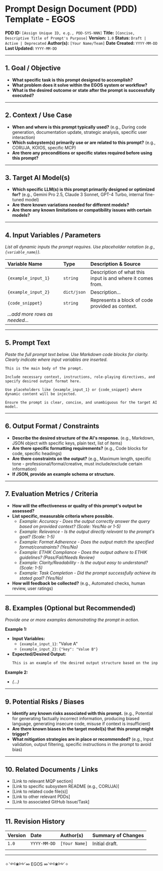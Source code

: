 # Prompt Design Document (PDD) Template - EGOS

**PDD ID:** `[Assign Unique ID, e.g., PDD-SYS-NNN]`
**Title:** `[Concise, Descriptive Title of Prompt's Purpose]`
**Version:** `1.0`
**Status:** `Draft | Active | Deprecated`
**Author(s):** `[Your Name/Team]`
**Date Created:** `YYYY-MM-DD`
**Last Updated:** `YYYY-MM-DD`

---

## 1. Goal / Objective

*   **What specific task is this prompt designed to accomplish?**
*   **What problem does it solve within the EGOS system or workflow?**
*   **What is the desired outcome or state after the prompt is successfully executed?**

---

## 2. Context / Use Case

*   **When and where is this prompt typically used?** (e.g., During code generation, documentation update, strategic analysis, specific user interaction)
*   **Which subsystem(s) primarily use or are related to this prompt?** (e.g., CORUJA, KOIOS, specific MCP)
*   **Are there any preconditions or specific states required before using this prompt?**

---

## 3. Target AI Model(s)

*   **Which specific LLM(s) is this prompt primarily designed or optimized for?** (e.g., Gemini Pro 2.5, Claude 3 Sonnet, GPT-4 Turbo, internal fine-tuned model)
*   **Are there known variations needed for different models?**
*   **Are there any known limitations or compatibility issues with certain models?**

---

## 4. Input Variables / Parameters

*List all dynamic inputs the prompt requires. Use placeholder notation (e.g., `{variable_name}`).*

| Variable Name       | Type        | Description & Source                                     |
| :------------------ | :---------- | :------------------------------------------------------- |
| `{example_input_1}` | `string`    | Description of what this input is and where it comes from. |
| `{example_input_2}` | `dict/json` | Description...                                           |
| `{code_snippet}`    | `string`    | Represents a block of code provided as context.          |
| *...add more rows as needed...* |

---

## 5. Prompt Text

*Paste the full prompt text below. Use Markdown code blocks for clarity. Clearly indicate where input variables are inserted.*

```prompt
This is the main body of the prompt.

Include necessary context, instructions, role-playing directives, and specify desired output format here.

Use placeholders like {example_input_1} or {code_snippet} where dynamic content will be injected.

Ensure the prompt is clear, concise, and unambiguous for the target AI model.
```

---

## 6. Output Format / Constraints

*   **Describe the desired structure of the AI's response.** (e.g., Markdown, JSON object with specific keys, plain text, list of items)
*   **Are there specific formatting requirements?** (e.g., Code blocks for code, specific headings)
*   **Are there constraints on the output?** (e.g., Maximum length, specific tone - professional/formal/creative, must include/exclude certain information)
*   **If JSON, provide an example schema or structure.**

---

## 7. Evaluation Metrics / Criteria

*   **How will the effectiveness or quality of this prompt's output be assessed?**
*   **List specific, measurable criteria where possible.**
    *   *Example: Accuracy - Does the output correctly answer the query based on provided context? (Scale: Yes/No or 1-5)*
    *   *Example: Relevance - Is the output directly relevant to the prompt's goal? (Scale: 1-5)*
    *   *Example: Format Adherence - Does the output match the specified format/constraints? (Yes/No)*
    *   *Example: ETHIK Compliance - Does the output adhere to ETHIK guidelines? (Pass/Fail/Needs Review)*
    *   *Example: Clarity/Readability - Is the output easy to understand? (Scale: 1-5)*
    *   *Example: Task Completion - Did the prompt successfully achieve its stated goal? (Yes/No)*
*   **How will feedback be collected?** (e.g., Automated checks, human review, user ratings)

---

## 8. Examples (Optional but Recommended)

*Provide one or more examples demonstrating the prompt in action.*

**Example 1:**

*   **Input Variables:**
    *   `{example_input_1}`: "Value A"
    *   `{example_input_2}`: `{"key": "Value B"}`
*   **Expected/Desired Output:**
    ```markdown
    This is an example of the desired output structure based on the inputs "Value A" and Value B.
    ```

**Example 2:**
*   *(...)*

---

## 9. Potential Risks / Biases

*   **Identify any known risks associated with this prompt.** (e.g., Potential for generating factually incorrect information, producing biased language, generating insecure code, misuse if context is insufficient)
*   **Are there known biases in the target model(s) that this prompt might trigger?**
*   **What mitigation strategies are in place or recommended?** (e.g., Input validation, output filtering, specific instructions in the prompt to avoid bias)

---

## 10. Related Documents / Links

*   [Link to relevant MQP section]
*   [Link to specific subsystem README (e.g., CORUJA)]
*   [Link to related code file(s)]
*   [Link to other relevant PDDs]
*   [Link to associated GitHub Issue/Task]

---

## 11. Revision History

| Version | Date       | Author(s)     | Summary of Changes                                  |
| :------ | :--------- | :------------ | :-------------------------------------------------- |
| `1.0`   | `YYYY-MM-DD` | `[Your Name]` | Initial draft.                                      |
|         |            |               |                                                     |

---

✧༺❀༻∞ EGOS ∞༺❀༻✧

